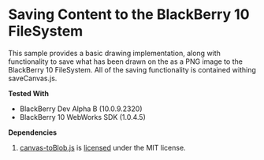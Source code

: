 # Saving <canvas> Content to the BlackBerry 10 FileSystem

This sample provides a basic <canvas> drawing implementation, along with functionality to save what has been drawn on the <canvas> as a PNG image to the BlackBerry 10 FileSystem. All of the saving functionality is contained withing saveCanvas.js.

**Tested With**

* BlackBerry Dev Alpha B (10.0.9.2320)
* BlackBerry 10 WebWorks SDK (1.0.4.5)

**Dependencies**

1. [canvas-toBlob.js](https://github.com/eligrey/canvas-toBlob.js) is [licensed](https://github.com/eligrey/canvas-toBlob.js/blob/master/LICENSE.md) under the MIT license.